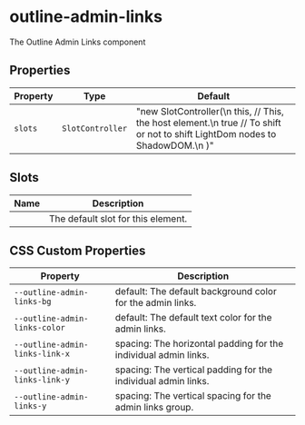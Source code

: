 # outline-admin-links

The Outline Admin Links component

## Properties

| Property | Type             | Default                                          |
|----------|------------------|--------------------------------------------------|
| `slots`  | `SlotController` | "new SlotController(\n    this, // This, the host element.\n    true // To shift or not to shift LightDom nodes to ShadowDOM.\n  )" |

## Slots

| Name | Description                        |
|------|------------------------------------|
|      | The default slot for this element. |

## CSS Custom Properties

| Property                       | Description                                      |
|--------------------------------|--------------------------------------------------|
| `--outline-admin-links-bg`     | default: The default background color for the admin links. |
| `--outline-admin-links-color`  | default: The default text color for the admin links. |
| `--outline-admin-links-link-x` | spacing: The horizontal padding for the individual admin links. |
| `--outline-admin-links-link-y` | spacing: The vertical padding for the individual admin links. |
| `--outline-admin-links-y`      | spacing: The vertical spacing for the admin links group. |
